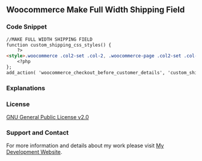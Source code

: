 ## Woocommerce Make Full Width Shipping Field
### Code Snippet

```markdown
//MAKE FULL WIDTH SHIPPING FIELD
function custom_shipping_css_styles() {
    ?>
<style>.woocommerce .col2-set .col-2, .woocommerce-page .col2-set .col-2 {float: none !important;width: 100% !important;}</style>
    <?php
};
add_action( 'woocommerce_checkout_before_customer_details', 'custom_shipping_css_styles' );
```
### Explanations

### License

[GNU General Public License v2.0](https://github.com/dedewiweka/snippets/blob/main/LICENSE)


### Support and Contact

For more information and details about my work please visit [My Development Website](https://dede.wiweka.com/development).
